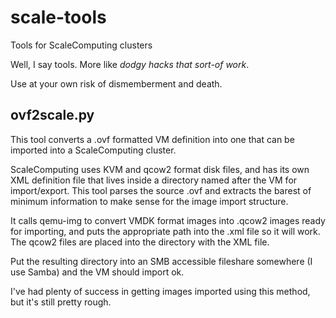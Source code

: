 # scale-tools
Tools for ScaleComputing clusters

Well, I say tools. More like _dodgy hacks that sort-of work_.

Use at your own risk of dismemberment and death.

## ovf2scale.py

This tool converts a .ovf formatted VM definition into one that can
be imported into a ScaleComputing cluster.

ScaleComputing uses KVM and qcow2 format disk files, and has its own
XML definition file that lives inside a directory named after the VM
for import/export. This tool parses the source .ovf and extracts the
barest of minimum information to make sense for the image import
structure.

It calls qemu-img to convert VMDK format images into .qcow2 images
ready for importing, and puts the appropriate path into the .xml file
so it will work. The qcow2 files are placed into the directory with the
XML file.

Put the resulting directory into an SMB accessible fileshare somewhere
(I use Samba) and the VM should import ok.

I've had plenty of success in getting images imported using this method,
but it's still pretty rough.
